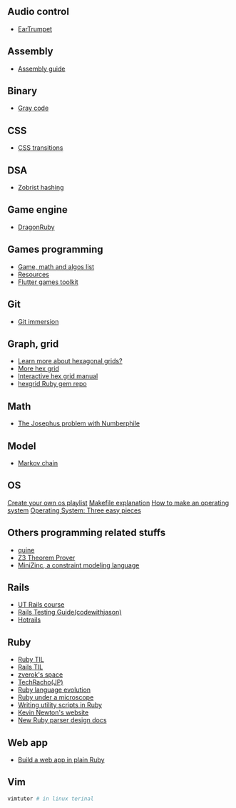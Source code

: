 ## Audio control
* [EarTrumpet](https://eartrumpet.app/)

## Assembly
* [Assembly guide](https://flint.cs.yale.edu/cs421/papers/x86-asm/asm.html)

## Binary
* [Gray code](https://en.wikipedia.org/wiki/Gray_code)

## CSS
* [CSS transitions](https://www.youtube.com/watch?v=8kK-cA99SA0)

## DSA
* [Zobrist hashing](https://en.wikipedia.org/wiki/Zobrist_hashing)

## Game engine
* [DragonRuby](https://dragonruby.org/)

## Games programming
* [Game, math and algos list](https://www.redblobgames.com/)
* [Resources](http://www-cs-students.stanford.edu/~amitp/gameprog.html)
* [Flutter games toolkit](https://docs.flutter.dev/resources/games-toolkit)

## Git
* [Git immersion](https://gitimmersion.com/)

## Graph, grid
* [Learn more about hexagonal grids?](https://www.redblobgames.com/grids/hexagons/)
* [More hex grid](http://web.archive.org/web/20090205120106/http://sc.tri-bit.com/Hex_Grids)
* [Interactive hex grid manual](http://ondras.github.io/rot.js/manual/#hex/indexing)
* [hexgrid Ruby gem repo](https://github.com/ideasasylum/hexgrid)

## Math
* [The Josephus problem with Numberphile](https://www.youtube.com/watch?v=uCsD3ZGzMgE&ab_channel=Numberphile)

## Model
* [Markov chain](https://en.wikipedia.org/wiki/Markov_chain)

## OS
[Create your own os playlist](https://www.youtube.com/watch?v=1rnA6wpF0o4&list=PLHh55M_Kq4OApWScZyPl5HhgsTJS9MZ6M)
[Makefile explanation](https://www.sis.pitt.edu/mbsclass/tutorial/advanced/makefile/whatis.htm)
[How to make an operating system](https://samypesse.gitbook.io/how-to-create-an-operating-system/)
[Operating System: Three easy pieces](https://pages.cs.wisc.edu/~remzi/OSTEP/)

## Others programming related stuffs
* [quine](https://en.wikipedia.org/wiki/Quine_(computing))
* [Z3 Theorem Prover](https://en.wikipedia.org/wiki/Z3_Theorem_Prover)
* [MiniZinc, a constraint modeling language](https://www.minizinc.org/)

## Rails
* [UT Rails course](https://schneems.com/ut-rails)
* [Rails Testing Guide(codewithjason)](https://www.codewithjason.com/rails-testing-guide/)
* [Hotrails](https://www.hotrails.dev/)

## Ruby
* [Ruby TIL](https://til.hashrocket.com/ruby)
* [Rails TIL](https://til.hashrocket.com/rails)
* [zverok's space](https://zverok.space/)
* [TechRacho(JP)](https://techracho.bpsinc.jp/category/ruby-rails-related)
* [Ruby language evolution](https://rubyreferences.github.io/rubychanges/)
* [Ruby under a microscope](https://patshaughnessy.net/ruby-under-a-microscope)
* [Writing utility scripts in Ruby](https://www.youtube.com/watch?v=4jrljM1Ha6o)
* [Kevin Newton's website](https://kddnewton.com/)
* [New Ruby parser design docs](https://docs.google.com/document/d/1x74L_paTxS_h8_OtQjDoLVgxZP6Y96WOJ1LdLNb4BKM/edit#heading=h.6eyajfy04xhw)

## Web app
* [Build a web app in plain Ruby](https://www.akshaykhot.com/building-web-application-without-rails/)

## Vim
```bash
vimtutor # in linux terinal
```
